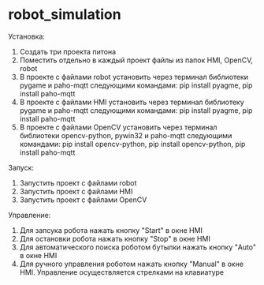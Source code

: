 # robot_simulation

Установка:

1. Создать три проекта питона
2. Поместить отдельно в каждый проект файлы из папок HMI, OpenCV, robot
3. В проекте с файлами robot установить через терминал библиотеки pygame и paho-mqtt следующими командами: pip install pyagme, pip install paho-mqtt
4. В проекте с файлами HMI установить через терминал библиотеку pygame и paho-mqtt следующими командами: pip install pyagme, pip install paho-mqtt
5. В проекте с файлами OpenCV установить через терминал библиотеки opencv-python, pywin32 и paho-mqtt следующими командами: pip install opencv-python, pip install opencv-python, pip install paho-mqtt


Запуск:

1. Запустить проект с файлами robot
2. Запустить проект с файлами HMI
3. Запустить проект с файлами OpenCV


Управление:

1. Для запсука робота нажать кнопку "Start" в окне HMI
2. Для остановки робота нажать кнопку "Stop" в окне HMI
3. Для автоматического поиска роботом бутылки нажать кнопку "Auto" в окне HMI
4. Для ручного управления роботом нажать кнопку "Manual" в окне HMI. Управление осуществляется стрелками на клавиатуре



